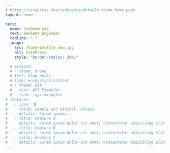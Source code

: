 ```yaml
---
# https://vitepress.dev/reference/default-theme-home-page
layout: home

hero:
  name: Junbeom Lee
  text: Backend Engineer
  tagline: " "
  image:
    src: /home/profile_new.jpg
    alt: VitePress
    style: "border-radius: 35%;"

  # actions:
  # - theme: brand
  # text: Blog posts
  # link: en/posts/1/content
  # - theme: alt
  #   text: API Examples
  #   link: /api-examples
# features:
#   - icon: 🛠️
#     title: Simple and minimal, always
#     details: Lorem ipsum...
#   - title: Feature A
#     details: Lorem ipsum dolor sit amet, consectetur adipiscing elit
#   - title: Feature B
#     details: Lorem ipsum dolor sit amet, consectetur adipiscing elit
#   - title: Feature C
#     details: Lorem ipsum dolor sit amet, consectetur adipiscing elit
---
```


<Home />

<script setup lang="ts">
import Home from "../home.vue"
</script>
